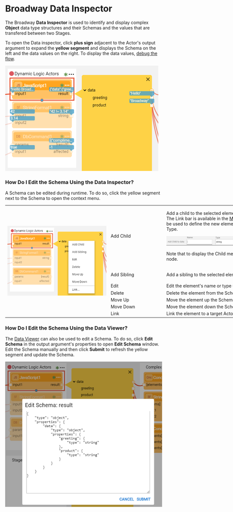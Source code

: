 # Broadway Data Inspector

The Broadway **Data Inspector** is used to identify and display complex **Object** data type structures and their Schemas and the values that are transfered between two Stages. 

To open the Data inspector, click **plus sign** adjacent to the Actor's output argument to expand the **yellow segment** and displays the Schema on the left and the data values on the right. To display the data values, [debug the flow](/articles/99_Broadway/25_broadway_flow_window_run_and_debug_flow.md#debug-broadway-flow). 

![image](/articles/99_Broadway/images/99_27_01.PNG)

### How Do I Edit the Schema Using the Data Inspector?

A Schema can be edited during runtime. To do so, click the yellow segment next to the Schema to open the context menu. 

<table style="width: 900px;">
<tbody>
<tr>
<td rowspan="7" width="410pxl">
<p><img src="/articles/99_Broadway/images/99_27_02.PNG" alt="Context menu" /></p>
</td>
<td width="60pxl">Add Child</td>
<td width="430pxl">
<p>Add a child to the selected element using the <strong>Link bar</strong>. The Link bar is available in the <a href="/articles/99_Broadway/18_broadway_flow_window.md#main-menu">Main menu</a> area and can be used to define the new element's Name and the Type.</p>
<p><img src="/articles/99_Broadway/images/99_27_03.PNG" alt="Add Child" /></p>
<p>Note that to display the Child menu click the parent node.</p>
</td>
</tr>
<tr>
<td width="200">Add Sibling</td>
<td style="width: 465px;">
<p>Add a sibling to the selected element using the <strong>Link bar</strong>.</p>
</td>
</tr>
<tr>
<td width="200">Edit</td>
  <td style="width: 465px;">Edit the element's name or type using the <strong>Link bar</strong>.</td>
</tr>
<tr>
<td width="200">Delete</td>
<td style="width: 465px;">Delete the element from the Schema.</td>
</tr>
<tr>
<td width="200">Move Up</td>
<td style="width: 465px;">Move the element up the Schema.</td>
</tr>
<tr>
<td width="200">Move Down</td>
<td style="width: 465px;">Move the element down the Schema.</td>
</tr>
<tr>
<td width="200">Link</td>
<td style="width: 465px;">Link the element to a target Actor using the <strong>Link bar</strong>.</td>
</tr>
</tbody>
</table>

### How Do I Edit the Schema Using the Data Viewer?

The [Data Viewer]() can also be used to edit a Schema. To do so, click **Edit Schema** in the output argument's properties to open **Edit Schema** window. Edit the Schema manually and then click **Submit** to refresh the yellow segment and update the Schema. 

![image](/articles/99_Broadway/images/99_27_04_data_viewer.PNG)

